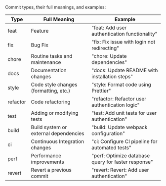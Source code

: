 Commit types, their full meanings, and examples:

| Type     | Full Meaning                          | Example                                             |
| -------- | ------------------------------------- | --------------------------------------------------- |
| feat     | Feature                               | "feat: Add user authentication functionality"       |
| fix      | Bug Fix                               | "fix: Fix issue with login not redirecting"         |
| chore    | Routine tasks and maintenance         | "chore: Update dependencies"                        |
| docs     | Documentation changes                 | "docs: Update README with installation steps"       |
| style    | Code style changes (formatting, etc.) | "style: Format code using Prettier"                 |
| refactor | Code refactoring                      | "refactor: Refactor user authentication logic"      |
| test     | Adding or modifying tests             | "test: Add unit tests for user authentication"      |
| build    | Build system or external dependencies | "build: Update webpack configuration"               |
| ci       | Continuous Integration changes        | "ci: Configure CI pipeline for automated tests"     |
| perf     | Performance improvements              | "perf: Optimize database query for faster response" |
| revert   | Revert a previous commit              | "revert: Revert: Add user authentication"           |
